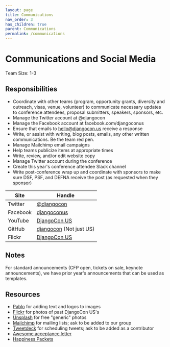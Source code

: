 ```yaml
---
layout: page
title: Communications
nav_order: 3
has_children: true
parent: Communications
permalink: /communications
---
```


# Communications and Social Media

Team Size: 1-3

## Responsibilities

- Coordinate with other teams (program, opportunity grants, diversity and outreach, visas, venue, volunteer) to communicate necessary updates to conference attendees, proposal submitters, speakers, sponsors, etc.
- Manage the Twitter account at @djangocon
- Manage the Facebook account at facebook.com/djangoconus
- Ensure that emails to hello@djangocon.us receive a response
- Write, or assist with writing, blog posts, emails, any other written communications. Be the team red pen.
- Manage Mailchimp email campaigns
- Help teams publicize items at appropriate times
- Write, review, and/or edit website copy
- Manage Twitter account during the conference
- Create this year's conference attendee Slack channel
- Write post-conference wrap up and coordinate with sponsors to make sure DSF, PSF, and DEFNA receive the post (as requested when they sponsor)

| Site | Handle |
| --- | --- |
| Twitter | [@djangocon](https://twitter.com/djangocon) |
| Facebook | [djangoconus](https://www.facebook.com/djangoconus) |
| YouTube | [DjangoCon US](https://www.youtube.com/channel/UC0yY6a79pPY9J0ShIHRf6yw) |
| GitHub | [djangocon](https://github.com/djangocon/) (Not just US) |
| Flickr | [DjangoCon US](https://www.flickr.com/people/144080672@N05/) |

## Notes

For standard announcements (CFP open, tickets on sale, keynote announcements), we have prior year's announcements that can be used as templates.

## Resources

- [Pablo](https://pablo.buffer.com/) for adding text and logos to images
- [Flickr](https://www.flickr.com/photos/144080672@N05) for photos of past DjangoCon US's
- [Unsplash](https://unsplash.com/) for free "generic" photos
- [Mailchimp](https://mailchimp.com/) for mailing lists; ask to be added to our group
- [Tweetdeck](https://tweetdeck.twitter.com) for scheduling tweets; ask to be added as a contributor
- [Awesome acceptance letter](http://bridgetkromhout.com/blog/2016/04/06/tl-dr-your-talk-is-accepted/)
- [Happiness Packets](https://github.com/erikr/happinesspackets/)
